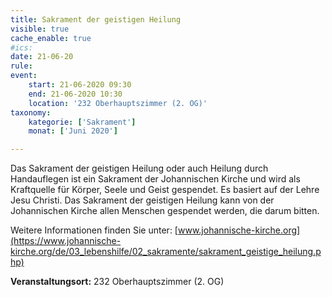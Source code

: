 ```yaml
---
title: Sakrament der geistigen Heilung
visible: true
cache_enable: true
#ics: 
date: 21-06-20
rule: 
event:
	start: 21-06-2020 09:30
	end: 21-06-2020 10:30
	location: '232 Oberhauptszimmer (2. OG)'
taxonomy:
	kategorie: ['Sakrament']
	monat: ['Juni 2020']

---
```

Das Sakrament der geistigen Heilung oder auch Heilung durch Handauflegen ist ein Sakrament der Johannischen Kirche und wird als Kraftquelle für Körper, Seele und Geist gespendet. Es basiert auf der Lehre Jesu Christi. Das Sakrament der geistigen Heilung kann von der Johannischen Kirche allen Menschen gespendet werden, die darum bitten.

Weitere Informationen finden Sie unter: [www.johannische-kirche.org](https://www.johannische-kirche.org/de/03_lebenshilfe/02_sakramente/sakrament_geistige_heilung.php)



**Veranstaltungsort:** 232 Oberhauptszimmer (2. OG)

